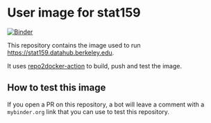# User image for stat159

[![Binder](https://mybinder.org/badge_logo.svg)](https://mybinder.org/v2/gh/berkeley-dsep-infra/stat159-image/HEAD)

This repository contains the image used to run https://stat159.datahub.berkeley.edu.

It uses [repo2docker-action](https://github.com/jupyterhub/repo2docker-action) to build,
push and test the image.

## How to test this image

If you open a PR on this repository, a bot will leave a comment with a `mybinder.org`
link that you can use to test this repository.